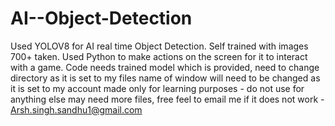 # AI--Object-Detection
Used YOLOV8 for AI real time Object Detection. Self trained with images 700+ taken. Used Python to make actions on the screen for it to interact with a game.
Code needs trained model which is provided, need to change directory as it is set to my files
name of window will need to be changed as it is set to my account
made only for learning purposes - do not use for anything else 
may need more files, free feel to email me if it does not work - Arsh.singh.sandhu1@gmail.com
